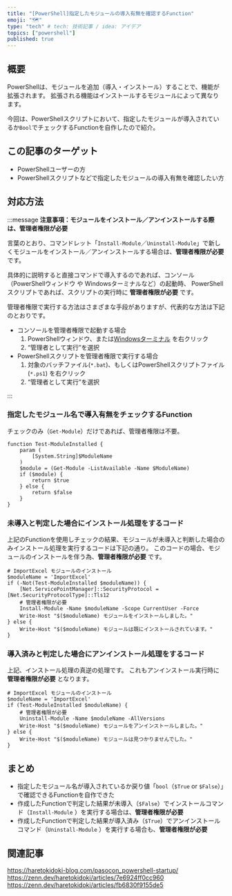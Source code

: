 ```yaml
---
title: "[PowerShell]指定したモジュールの導入有無を確認するFunction"
emoji: "🗺"
type: "tech" # tech: 技術記事 / idea: アイデア
topics: ["powershell"]
published: true
---
```

## 概要

PowerShellは、モジュールを追加（導入・インストール）することで、機能が拡張されます。
拡張される機能はインストールするモジュールによって異なります。

今回は、PowerShellスクリプトにおいて、指定したモジュールが導入されているか`Bool`でチェックするFunctionを自作したので紹介。

## この記事のターゲット

- PowerShellユーザーの方
- PowerShellスクリプトなどで指定したモジュールの導入有無を確認したい方

## 対応方法

:::message
**注意事項：モジュールをインストール／アンインストールする際は、管理者権限が必要**

言葉のとおり、コマンドレット「`Install-Module`／`Uninstall-Module`」で新しくモジュールをインストール／アンインストールする場合は、**管理者権限が必要** です。

具体的に説明すると直接コマンドで導入するのであれば、コンソール（PowerShellウィンドウ や Windowsターミナルなど）の起動時、
PowerShellスクリプトであれば、スクリプトの実行時に **管理者権限が必要** です。

管理者権限で実行する方法はさまざまな手段がありますが、代表的な方法は下記のとおりです。

- コンソールを管理者権限で起動する場合
    1. PowerShellウィンドウ、または[Windowsターミナル](https://www.microsoft.com/store/productId/9N0DX20HK701) を右クリック
    2. “管理者として実行”を選択
- PowerShellスクリプトを管理者権限で実行する場合
    1. 対象のバッチファイル(`*.bat`)、もしくはPowerShellスクリプトファイル(`*.ps1`) を右クリック
    2. “管理者として実行”を選択

:::

### 指定したモジュール名で導入有無をチェックするFunction

チェックのみ（`Get-Module`）だけであれば、管理者権限は不要。

```powershell:モジュールの導入有無を確認
function Test-ModuleInstalled {
    param (
        [System.String]$ModuleName
    )
    $module = (Get-Module -ListAvailable -Name $ModuleName)
    if ($module) {
        return $true
    } else {
        return $false
    }
}
```

### 未導入と判定した場合にインストール処理をするコード

上記のFunctionを使用しチェックの結果、モジュールが未導入と判断した場合のみインストール処理を実行するコードは下記の通り。
このコードの場合、モジュールのインストールを伴う為、**管理者権限が必要** です。

```powershell:未導入の場合に該当モジュールをインストールするコード
# ImportExcel モジュールのインストール
$moduleName = 'ImportExcel'
if (-Not(Test-ModuleInstalled $moduleName)) {
    [Net.ServicePointManager]::SecurityProtocol = [Net.SecurityProtocolType]::Tls12
    # 管理者権限が必要
    Install-Module -Name $moduleName -Scope CurrentUser -Force
    Write-Host "$($moduleName) モジュールをインストールしました。"
} else {
    Write-Host "$($moduleName) モジュールは既にインストールされています。"
}
```

### 導入済みと判定した場合にアンインストール処理をするコード

上記、インストール処理の真逆の処理です。
これもアンインストール実行時に **管理者権限が必要** となります。

```powershell:導入済みの場合に該当モジュールをアンインストールするコード
# ImportExcel モジュールのインストール
$moduleName = 'ImportExcel'
if (Test-ModuleInstalled $moduleName) {
    # 管理者権限が必要
    Uninstall-Module -Name $moduleName -AllVersions
    Write-Host "$($moduleName) モジュールをアンインストールしました。"
} else {
    Write-Host "$($moduleName) モジュールは見つかりませんでした。"
}
```

## まとめ

- 指定したモジュール名が導入されているか戻り値「`bool`（`$True` or `$False`）」で確認できるFunctionを自作できた
- 作成したFunctionで判定した結果が未導入（`$False`）でインストールコマンド（`Install-Module` ）を実行する場合は、**管理者権限が必要**
- 作成したFunctionで判定した結果が導入済み（`$True`）でアンインストールコマンド（`Uninstall-Module` ）を実行する場合も、**管理者権限が必要**

## 関連記事

https://haretokidoki-blog.com/pasocon_powershell-startup/
https://zenn.dev/haretokidoki/articles/7e6924ff0cc960
https://zenn.dev/haretokidoki/articles/fb6830f9155de5
